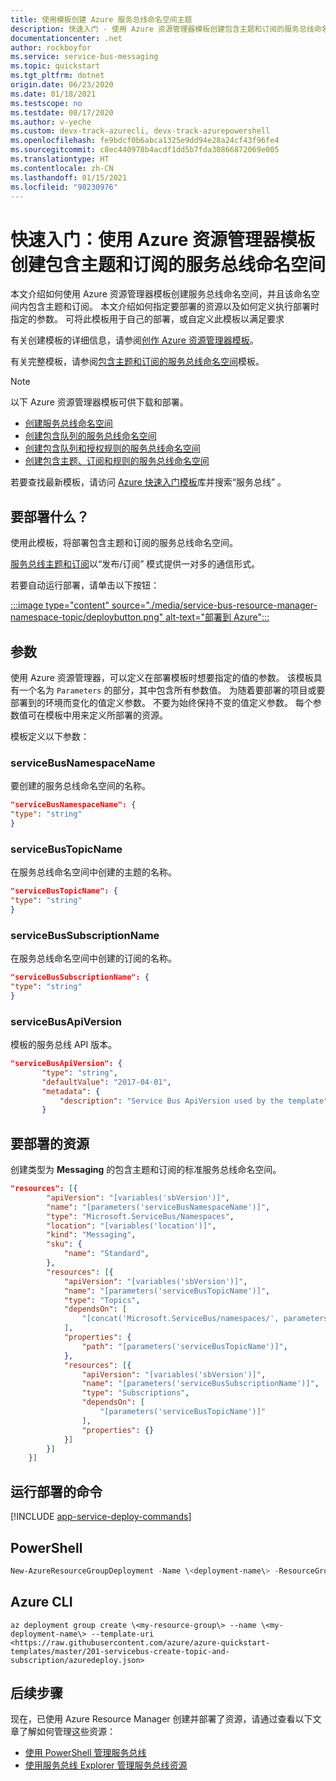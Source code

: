 ```yaml
---
title: 使用模板创建 Azure 服务总线命名空间主题
description: 快速入门 - 使用 Azure 资源管理器模板创建包含主题和订阅的服务总线命名空间
documentationcenter: .net
author: rockboyfor
ms.service: service-bus-messaging
ms.topic: quickstart
ms.tgt_pltfrm: dotnet
origin.date: 06/23/2020
ms.date: 01/18/2021
ms.testscope: no
ms.testdate: 08/17/2020
ms.author: v-yeche
ms.custom: devx-track-azurecli, devx-track-azurepowershell
ms.openlocfilehash: fe9bdcf0b6abca1325e9dd94e28a24cf43f96fe4
ms.sourcegitcommit: c8ec440978b4acdf1dd5b7fda30866872069e005
ms.translationtype: HT
ms.contentlocale: zh-CN
ms.lasthandoff: 01/15/2021
ms.locfileid: "98230976"
---
```

# <a name="quickstart-create-a-service-bus-namespace-with-topic-and-subscription-using-an-azure-resource-manager-template"></a>快速入门：使用 Azure 资源管理器模板创建包含主题和订阅的服务总线命名空间

本文介绍如何使用 Azure 资源管理器模板创建服务总线命名空间，并且该命名空间内包含主题和订阅。 本文介绍如何指定要部署的资源以及如何定义执行部署时指定的参数。 可将此模板用于自己的部署，或自定义此模板以满足要求

有关创建模板的详细信息，请参阅[创作 Azure 资源管理器模板][Authoring Azure Resource Manager templates]。

有关完整模板，请参阅[包含主题和订阅的服务总线命名空间][Service Bus namespace with topic and subscription]模板。

> [!NOTE]
> 以下 Azure 资源管理器模板可供下载和部署。
> 
> * [创建服务总线命名空间](service-bus-resource-manager-namespace.md)
> * [创建包含队列的服务总线命名空间](service-bus-resource-manager-namespace-queue.md)
> * [创建包含队列和授权规则的服务总线命名空间](service-bus-resource-manager-namespace-auth-rule.md)
> * [创建包含主题、订阅和规则的服务总线命名空间](service-bus-resource-manager-namespace-topic-with-rule.md)
> 
> 若要查找最新模板，请访问 [Azure 快速入门模板][Azure Quickstart Templates]库并搜索“服务总线”  。

## <a name="what-do-you-deploy"></a>要部署什么？

使用此模板，将部署包含主题和订阅的服务总线命名空间。

[服务总线主题和订阅](service-bus-queues-topics-subscriptions.md#topics-and-subscriptions)以“发布/订阅”  模式提供一对多的通信形式。

若要自动运行部署，请单击以下按钮：

[:::image type="content" source="./media/service-bus-resource-manager-namespace-topic/deploybutton.png" alt-text="部署到 Azure":::](https://portal.azure.cn/#create/Microsoft.Template/uri/https%3A%2F%2Fraw.githubusercontent.com%2FAzure%2Fazure-quickstart-templates%2Fmaster%2F201-servicebus-create-topic-and-subscription%2Fazuredeploy.json)

## <a name="parameters"></a>参数

使用 Azure 资源管理器，可以定义在部署模板时想要指定的值的参数。 该模板具有一个名为 `Parameters` 的部分，其中包含所有参数值。 为随着要部署的项目或要部署到的环境而变化的值定义参数。 不要为始终保持不变的值定义参数。 每个参数值可在模板中用来定义所部署的资源。

模板定义以下参数：

### <a name="servicebusnamespacename"></a>serviceBusNamespaceName

要创建的服务总线命名空间的名称。

```json
"serviceBusNamespaceName": {
"type": "string"
}
```

### <a name="servicebustopicname"></a>serviceBusTopicName

在服务总线命名空间中创建的主题的名称。

```json
"serviceBusTopicName": {
"type": "string"
}
```

### <a name="servicebussubscriptionname"></a>serviceBusSubscriptionName

在服务总线命名空间中创建的订阅的名称。

```json
"serviceBusSubscriptionName": {
"type": "string"
}
```

### <a name="servicebusapiversion"></a>serviceBusApiVersion

模板的服务总线 API 版本。

```json
"serviceBusApiVersion": { 
       "type": "string", 
       "defaultValue": "2017-04-01", 
       "metadata": { 
           "description": "Service Bus ApiVersion used by the template" 
       }
```

## <a name="resources-to-deploy"></a>要部署的资源

创建类型为 **Messaging** 的包含主题和订阅的标准服务总线命名空间。

```json
"resources": [{
        "apiVersion": "[variables('sbVersion')]",
        "name": "[parameters('serviceBusNamespaceName')]",
        "type": "Microsoft.ServiceBus/Namespaces",
        "location": "[variables('location')]",
        "kind": "Messaging",
        "sku": {
            "name": "Standard",
        },
        "resources": [{
            "apiVersion": "[variables('sbVersion')]",
            "name": "[parameters('serviceBusTopicName')]",
            "type": "Topics",
            "dependsOn": [
                "[concat('Microsoft.ServiceBus/namespaces/', parameters('serviceBusNamespaceName'))]"
            ],
            "properties": {
                "path": "[parameters('serviceBusTopicName')]",
            },
            "resources": [{
                "apiVersion": "[variables('sbVersion')]",
                "name": "[parameters('serviceBusSubscriptionName')]",
                "type": "Subscriptions",
                "dependsOn": [
                    "[parameters('serviceBusTopicName')]"
                ],
                "properties": {}
            }]
        }]
    }]
```

<!--Not Available on Azure global templates reference link-->

## <a name="commands-to-run-deployment"></a>运行部署的命令

[!INCLUDE [app-service-deploy-commands](../../includes/app-service-deploy-commands.md)]

## <a name="powershell"></a>PowerShell

```powershell
New-AzureResourceGroupDeployment -Name \<deployment-name\> -ResourceGroupName \<resource-group-name\> -TemplateUri <https://raw.githubusercontent.com/azure/azure-quickstart-templates/master/201-servicebus-create-topic-and-subscription/azuredeploy.json>
```

## <a name="azure-cli"></a>Azure CLI

```azurecli
az deployment group create \<my-resource-group\> --name \<my-deployment-name\> --template-uri <https://raw.githubusercontent.com/azure/azure-quickstart-templates/master/201-servicebus-create-topic-and-subscription/azuredeploy.json>
```

## <a name="next-steps"></a>后续步骤

现在，已使用 Azure Resource Manager 创建并部署了资源，请通过查看以下文章了解如何管理这些资源：

* [使用 PowerShell 管理服务总线](service-bus-manage-with-ps.md)
* [使用服务总线 Explorer 管理服务总线资源](https://github.com/paolosalvatori/ServiceBusExplorer/releases)

[Authoring Azure Resource Manager templates]: ../azure-resource-manager/templates/template-syntax.md
[Azure Quickstart Templates]: https://github.com/Azure/azure-quickstart-templates/?term=service+bus
[Learn more about Service Bus topics and subscriptions]: service-bus-queues-topics-subscriptions.md
[Using Azure PowerShell with Azure Resource Manager]: ../azure-resource-manager/management/manage-resources-powershell.md
[Using the Azure CLI for Mac, Linux, and Windows with Azure Resource Management]: ../azure-resource-manager/management/manage-resources-cli.md
[Service Bus namespace with topic and subscription]: https://github.com/Azure/azure-quickstart-templates/blob/master/201-servicebus-create-topic-and-subscription/

<!-- Update_Description: update meta properties, wording update, update link -->